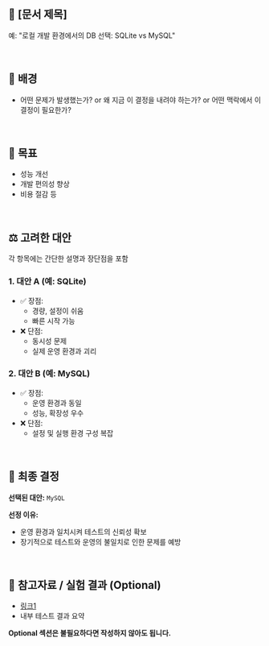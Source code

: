 ## 📌 [문서 제목]
<!--기술적 의사결정의 핵심 주제를 간결하게 작성-->
예: "로컬 개발 환경에서의 DB 선택: SQLite vs MySQL"

<br>

## 🧩 배경
<!--이 의사결정을 하게 된 배경 또는 문제 상황을 설명-->
- 어떤 문제가 발생했는가? or 왜 지금 이 결정을 내려야 하는가? or 어떤 맥락에서 이 결정이 필요한가?

<br>

## 🎯 목표
<!--이 의사결정을 통해 이루고자 하는 목표 또는 해결하고자 하는 문제-->
- 성능 개선
- 개발 편의성 향상
- 비용 절감 등

<br>

## ⚖️ 고려한 대안
<!--검토했던 기술적 대안들을 정리-->
각 항목에는 간단한 설명과 장단점을 포함

### 1. 대안 A (예: SQLite)
- ✅ 장점:
  - 경량, 설정이 쉬움
  - 빠른 시작 가능
- ❌ 단점:
  - 동시성 문제
  - 실제 운영 환경과 괴리

### 2. 대안 B (예: MySQL)
- ✅ 장점:
  - 운영 환경과 동일
  - 성능, 확장성 우수
- ❌ 단점:
  - 설정 및 실행 환경 구성 복잡

<br>

## 🧠 최종 결정
<!--선택한 대안과 이유를 명확히 기재-->

**선택된 대안:** `MySQL`

**선정 이유:**  
- 운영 환경과 일치시켜 테스트의 신뢰성 확보  
- 장기적으로 테스트와 운영의 불일치로 인한 문제를 예방

<br>

## 🧪 참고자료 / 실험 결과 (Optional)
<!--실험 결과, 벤치마크, 문서 링크 등 참고한 근거가 있다면 작성-->
- [링크1](https://example.com)
- 내부 테스트 결과 요약

**Optional 섹션은 불필요하다면 작성하지 않아도 됩니다.**

